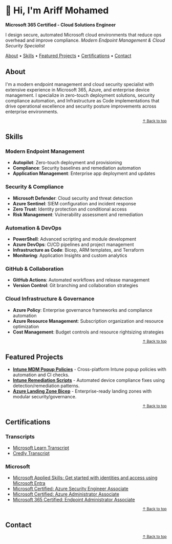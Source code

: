 # 👋 Hi, I'm Ariff Mohamed
**Microsoft 365 Certified - Cloud Solutions Engineer**

I design secure, automated Microsoft cloud environments that reduce ops overhead and improve compliance.
*Modern Endpoint Management & Cloud Security Specialist*

[About](#about) • [Skills](#skills) • [Featured Projects](#featured-projects) • [Certifications](#certifications) • [Contact](#contact)

## About

I'm a modern endpoint management and cloud security specialist with extensive experience in Microsoft 365, Azure, and enterprise device management. I specialize in zero-touch deployment solutions, security compliance automation, and Infrastructure as Code implementations that drive operational excellence and security posture improvements across enterprise environments.

<p align="right"><sub><a href="#readme">↑ Back to top</a></sub></p>

## Skills

### Modern Endpoint Management
- **Autopilot**: Zero-touch deployment and provisioning
- **Compliance**: Security baselines and remediation automation
- **Application Management**: Enterprise app deployment and updates

### Security & Compliance
- **Microsoft Defender**: Cloud security and threat detection
- **Azure Sentinel**: SIEM configuration and incident response
- **Zero Trust**: Identity protection and conditional access
- **Risk Management**: Vulnerability assessment and remediation

### Automation & DevOps
- **PowerShell**: Advanced scripting and module development
- **Azure DevOps**: CI/CD pipelines and project management
- **Infrastructure as Code**: Bicep, ARM templates, and Terraform
- **Monitoring**: Application Insights and custom analytics

### GitHub & Collaboration
- **GitHub Actions**: Automated workflows and release management
- **Version Control**: Git branching and collaboration strategies

### Cloud Infrastructure & Governance
- **Azure Policy**: Enterprise governance frameworks and compliance automation
- **Azure Resource Management**: Subscription organization and resource optimization
- **Cost Management**: Budget controls and resource rightsizing strategies

<p align="right"><sub><a href="#readme">↑ Back to top</a></sub></p>

## Featured Projects

- [**Intune MDM Popup Policies**](https://github.com/a-ariff/Intune-MDM-Popup-Policies-macOS-Safari-Edge-Chrome-and-Windows-Edge-Chrome-) - Cross-platform Intune popup policies with automation and CI checks.
- [**Intune Remediation Scripts**](https://github.com/a-ariff/intune-remediation-scripts) - Automated device compliance fixes using detection/remediation patterns.
- [**Azure Landing Zone Bicep**](https://github.com/a-ariff/azure-landing-zone-bicep) - Enterprise-ready landing zones with modular security/governance.

<p align="right"><sub><a href="#readme">↑ Back to top</a></sub></p>

## Certifications

### Transcripts
- [Microsoft Learn Transcript](https://learn.microsoft.com/en-us/users/ariff-mohamed/transcript/73n4ki5ojwly24p?source=docs&tab=applied-skills-tab)
- [Credly Transcript](https://www.credly.com/users/ariff-mohamed)

### Microsoft
- [Microsoft Applied Skills: Get started with identities and access using Microsoft Entra](https://learn.microsoft.com/api/credentials/share/en-us/Ariff-Mohamed/7CA3C54A4DAAF6D?sharingId=DD420D2859BF1A3C)
- [Microsoft Certified: Azure Security Engineer Associate](https://learn.microsoft.com/api/credentials/share/en-us/Ariff-Mohamed/1DE42D8D3E20360F?sharingId=DD420D2859BF1A3C)
- [Microsoft Certified: Azure Administrator Associate](https://learn.microsoft.com/api/credentials/share/en-us/Ariff-Mohamed/27EA011B0DB995A?sharingId=DD420D2859BF1A3C)
- [Microsoft 365 Certified: Endpoint Administrator Associate](https://learn.microsoft.com/api/credentials/share/en-us/Ariff-Mohamed/5E7B5535D853075?sharingId=DD420D2859BF1A3C)

<p align="right"><sub><a href="#readme">↑ Back to top</a></sub></p>

## Contact
<!-- Contact information would go here -->
<p align="right"><sub><a href="#readme">↑ Back to top</a></sub></p>
